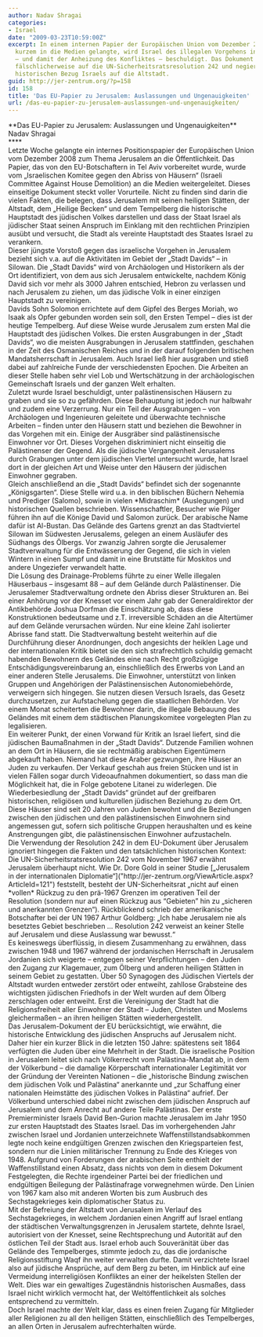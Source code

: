 ```yaml
---
author: Nadav Shragai
categories:
- Israel
date: "2009-03-23T10:59:00Z"
excerpt: In einem internen Papier der Europäischen Union vom Dezember 2008, das vor
  kurzem in die Medien gelangte, wird Israel des illegalen Vorgehens in Jerusalem
  – und damit der Anheizung des Konfliktes – beschuldigt. Das Dokument beruft sich
  fälschlicherweise auf die UN-Sicherheitsratsresolution 242 und negiert jeglichen
  historischen Bezug Israels auf die Altstadt.
guid: http://jer-zentrum.org/?p=158
id: 158
title: 'Das EU-Papier zu Jerusalem: Auslassungen und Ungenauigkeiten'
url: /das-eu-papier-zu-jerusalem-auslassungen-und-ungenauigkeiten/
---
```


<div align=""center"">**<font size=""3"">Das EU-Papier zu Jerusalem: Auslassungen und Ungenauigkeiten</font>**</div><div align=""center""><font size=""3""> </font></div><div align=""center""><font size=""3"">Nadav Shragai</font></div><div align=""center""><font size=""3""> </font></div><div><font size=""3""> </font></div><div>**<font size=""3""></font>**</div><div><font size=""3"">Letzte Woche gelangte ein internes Positionspapier der Europäischen Union vom Dezember 2008 zum Thema Jerusalem an die Öffentlichkeit. Das Papier, das von den EU-Botschaftern in Tel Aviv vorbereitet wurde, wurde vom „Israelischen Komitee gegen den Abriss von Häusern“ (Israeli Committee Against House Demolition) an die Medien weitergeleitet. Dieses einseitige Dokument steckt voller Vorurteile. Nicht zu finden sind darin die vielen Fakten, die belegen, dass Jerusalem mit seinen heiligen Stätten, der Altstadt, dem „Heilige Becken“ und dem Tempelberg die historische Hauptstadt des jüdischen Volkes darstellen und dass der Staat Israel als jüdischer Staat seinen Anspruch im Einklang mit den rechtlichen Prinzipien ausübt und versucht, die Stadt als vereinte Hauptstadt des Staates Israel zu verankern.</font></div><div><font size=""3""> </font></div><div><font size=""3"">Dieser jüngste Vorstoß gegen das israelische Vorgehen in Jerusalem bezieht sich v.a. auf die Aktivitäten im Gebiet der „Stadt Davids“ – in Silowan. Die „Stadt Davids“ wird von Archäologen und Historikern als der Ort identifiziert, von dem aus sich Jerusalem entwickelte, nachdem König David sich vor mehr als 3000 Jahren entschied, Hebron zu verlassen und nach Jerusalem zu ziehen, um das jüdische Volk in einer einzigen Hauptstadt zu vereinigen.</font></div><div><font size=""3""> </font></div><div><font size=""3"">Davids Sohn Solomon errichtete auf dem Gipfel des Berges Moriah, wo Isaak als Opfer gebunden worden sein soll, den Ersten Tempel – dies ist der heutige Tempelberg. Auf diese Weise wurde Jerusalem zum ersten Mal die Hauptstadt des jüdischen Volkes. Die ersten Ausgrabungen in der „Stadt Davids“, wo die meisten Ausgrabungen in Jerusalem stattfinden, geschahen in der Zeit des Osmanischen Reiches und in der darauf folgenden britischen Mandatsherrschaft in Jerusalem. Auch Israel ließ hier ausgraben und stieß dabei auf zahlreiche Funde der verschiedensten Epochen. Die Arbeiten an dieser Stelle haben sehr viel Lob und Wertschätzung in der archäologischen Gemeinschaft Israels und der ganzen Welt erhalten.</font></div><div><font size=""3""> </font></div><div><font size=""3"">Zuletzt wurde Israel beschuldigt, unter palästinensischen Häusern zu graben und sie so zu gefährden. Diese Behauptung ist jedoch nur halbwahr und zudem eine Verzerrung. Nur ein Teil der Ausgrabungen – von Archäologen und Ingenieuren geleitete und überwachte technische Arbeiten – finden unter den Häusern statt und beziehen die Bewohner in das Vorgehen mit ein. Einige der Ausgräber sind palästinensische Einwohner vor Ort. Dieses Vorgehen diskriminiert nicht einseitig die Palästinenser der Gegend. Als die jüdische Vergangenheit Jerusalems durch Grabungen unter dem jüdischen Viertel untersucht wurde, hat Israel dort in der gleichen Art und Weise unter den Häusern der jüdischen Einwohner gegraben. </font></div><div><font size=""3""> </font></div><div><font size=""3"">Gleich anschließend an die „Stadt Davids“ befindet sich der sogenannte „Königsgarten“. Diese Stelle wird u.a. in den biblischen Büchern Nehemia und Prediger (Salomo), sowie in vielen *Midraschim* (Auslegungen) und historischen Quellen beschrieben. Wissenschaftler, Besucher wie Pilger führen ihn auf die Könige David und Salomon zurück. Der arabische Name dafür ist Al-Bustan. Das Gelände des Gartens grenzt an das Stadtviertel Silowan im Südwesten Jerusalems, gelegen an einem Ausläufer des Südhangs des Ölbergs. Vor zwanzig Jahren sorgte die Jerusalemer Stadtverwaltung für die Entwässerung der Gegend, die sich in vielen Wintern in einen Sumpf und damit in eine Brutstätte für Moskitos und andere Ungeziefer verwandelt hatte.</font></div><div><font size=""3""> </font></div><div><font size=""3"">Die Lösung des Drainage-Problems führte zu einer Welle illegalen Häuserbaus – insgesamt 88 – auf dem Gelände durch Palästinenser. Die Jerusalemer Stadtverwaltung ordnete den Abriss dieser Strukturen an. Bei einer Anhörung vor der Knesset vor einem Jahr gab der Generaldirektor der Antikbehörde Joshua Dorfman die Einschätzung ab, dass diese Konstruktionen bedeutsame und z.T. irreversible Schäden an die Altertümer auf dem Gelände verursachen würden. Nur eine kleine Zahl isolierter Abrisse fand statt. Die Stadtverwaltung besteht weiterhin auf die Durchführung dieser Anordnungen, doch angesichts der heiklen Lage und der internationalen Kritik bietet sie den sich strafrechtlich schuldig gemacht habenden Bewohnern des Geländes eine nach Recht großzügige Entschädigungsvereinbarung an, einschließlich des Erwerbs von Land an einer anderen Stelle Jerusalems. Die Einwohner, unterstützt von linken Gruppen und Angehörigen der Palästinensischen Autonomiebehörde, verweigern sich hingegen. Sie nutzen diesen Versuch Israels, das Gesetz durchzusetzen, zur Aufstachelung gegen die staatlichen Behörden. Vor einem Monat scheiterten die Bewohner darin, die illegale Bebauung des Geländes mit einem dem städtischen Planungskomitee vorgelegten Plan zu legalisieren.</font></div><div><font size=""3""> </font></div><div><font size=""3"">Ein weiterer Punkt, der einen Vorwand für Kritik an Israel liefert, sind die jüdischen Baumaßnahmen in der „Stadt Davids“. Dutzende Familien wohnen an dem Ort in Häusern, die sie rechtmäßig arabischen Eigentümern abgekauft haben. Niemand hat diese Araber gezwungen, ihre Häuser an Juden zu verkaufen. Der Verkauf geschah aus freien Stücken und ist in vielen Fällen sogar durch Videoaufnahmen dokumentiert, so dass man die Möglichkeit hat, die in Folge gebotene Litanei zu widerlegen. Die Wiederbesiedlung der „Stadt Davids“ gründet auf der greifbaren historischen, religiösen und kulturellen jüdischen Beziehung zu dem Ort. Diese Häuser sind seit 20 Jahren von Juden bewohnt und die Beziehungen zwischen den jüdischen und den palästinensischen Einwohnern sind angemessen gut, sofern sich politische Gruppen heraushalten und es keine Anstrengungen gibt, die palästinensischen Einwohner aufzustacheln. </font></div><div><font size=""3""> </font></div><div><font size=""3"">Die Verwendung der Resolution 242 in dem EU-Dokument über Jerusalem ignoriert hingegen die Fakten und den tatsächlichen historischen Kontext: Die UN-Sicherheitsratsresolution 242 vom November 1967 erwähnt Jerusalem überhaupt nicht. Wie Dr. Dore Gold in seiner Studie [„Jerusalem in der internationalen Diplomatie“]("http://jer-zentrum.org/ViewArticle.aspx?ArticleId=121") feststellt, besteht der UN-Sicherheitsrat „nicht auf einen *vollen* Rückzug zu den prä-1967 Grenzen im operativen Teil der Resolution (sondern nur auf einen Rückzug aus “Gebieten” hin zu „sicheren und anerkannten Grenzen“). Rückblickend schrieb der amerikanische Botschafter bei der UN 1967 Arthur Goldberg: „Ich habe Jerusalem nie als besetztes Gebiet beschrieben … Resolution 242 verweist an keiner Stelle auf Jerusalem und diese Auslassung war bewusst.“</font></div><div><font size=""3""> </font></div><div><font size=""3"">Es keineswegs überflüssig, in diesem Zusammenhang zu erwähnen, dass zwischen 1948 und 1967 während der jordanischen Herrschaft in Jerusalem Jordanien sich weigerte – entgegen seiner Verpflichtungen – den Juden den Zugang zur Klagemauer, zum Ölberg und anderen heiligen Stätten in seinem Gebiet zu gestatten. Über 50 Synagogen des Jüdischen Viertels der Altstadt wurden entweder zerstört oder entweiht, zahllose Grabsteine des wichtigsten jüdischen Friedhofs in der Welt wurden auf dem Ölberg zerschlagen oder entweiht. Erst die Vereinigung der Stadt hat die Religionsfreiheit aller Einwohner der Stadt – Juden, Christen und Moslems gleichermaßen – an ihren heiligen Stätten wiederhergestellt. </font></div><div><font size=""3""> </font></div><div><font size=""3"">Das Jerusalem-Dokument der EU berücksichtigt, wie erwähnt, die historische Entwicklung des jüdischen Anspruchs auf Jerusalem nicht. Daher hier ein kurzer Blick in die letzten 150 Jahre: spätestens seit 1864 verfügten die Juden über eine Mehrheit in der Stadt. Die israelische Position in Jerusalem leitet sich nach Völkerrecht vom Palästina-Mandat ab, in dem der Völkerbund – die damalige Körperschaft internationaler Legitimität vor der Gründung der Vereinten Nationen – die „historische Bindung zwischen dem jüdischen Volk und Palästina“ anerkannte und „zur Schaffung einer nationalen Heimstätte des jüdischen Volkes in Palästina“ aufrief. Der Völkerbund unterschied dabei nicht zwischen dem jüdischen Anspruch auf Jerusalem und dem Anrecht auf andere Teile Palästinas. Der erste Premierminister Israels David Ben-Gurion machte Jerusalem im Jahr 1950 zur ersten Hauptstadt des Staates Israel. Das im vorhergehenden Jahr zwischen Israel und Jordanien unterzeichnete Waffenstillstandsabkommen legte noch keine endgültigen Grenzen zwischen den Kriegsparteien fest, sondern nur die Linien militärischer Trennung zu Ende des Krieges von 1948. Aufgrund von Forderungen der arabischen Seite enthielt der Waffenstillstand einen Absatz, dass nichts von dem in diesem Dokument Festgelegten, die Rechte irgendeiner Partei bei der friedlichen und endgültigen Beilegung der Palästinafrage vorwegnehmen würde. Den Linien von 1967 kam also mit anderen Worten bis zum Ausbruch des Sechstagekrieges kein diplomatischer Status zu.</font></div><div><font size=""3""> </font></div><div><font size=""3"">Mit der Befreiung der Altstadt von Jerusalem im Verlauf des Sechstagekrieges, in welchem Jordanien einen Angriff auf Israel entlang der städtischen Verwaltungsgrenzen in Jerusalem startete, dehnte Israel, autorisiert von der Knesset, seine Rechtsprechung und Autorität auf den östlichen Teil der Stadt aus. Israel erhob auch Souveränität über das Gelände des Tempelberges, stimmte jedoch zu, das die jordanische Religionsstiftung Waqf ihn weiter verwalten durfte. Damit verzichtete Israel also auf jüdische Ansprüche, auf dem Berg zu beten, im Hinblick auf eine Vermeidung interreligiösen Konfliktes an einer der heikelsten Stellen der Welt. Dies war ein gewaltiges Zugeständnis historischen Ausmaßes, dass Israel nicht wirklich vermocht hat, der Weltöffentlichkeit als solches entsprechend zu vermitteln.</font></div><div><font size=""3""> </font></div><div><font size=""3"">Doch Israel machte der Welt klar, dass es einen freien Zugang für Mitglieder aller Religionen zu all den heiligen Stätten, einschließlich des Tempelberges, an allen Orten in Jerusalem aufrechterhalten würde.</font></div>